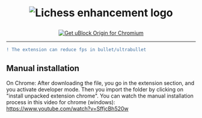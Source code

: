<h1 align="center">

![Lichess enhancement logo](https://ducksper.github.io/img/lichess_logo_better.png)

</h1>

<p align="center">
<!--<a href="#"><img src="https://user-images.githubusercontent.com/585534/107280546-7b9b2a00-6a26-11eb-8f9f-f95932f4bfec.png" alt="Get uBlock Origin for Firefox"></a>-->
<a href="https://chrome.google.com/webstore/detail/lichess-enhancement/ikmpcihcohdjammgkopfgohojdelmfoi"><img src="https://user-images.githubusercontent.com/585534/107280622-91a8ea80-6a26-11eb-8d07-77c548b28665.png" alt="Get uBlock Origin for Chromium"></a>
</p>

---

```diff
! The extension can reduce fps in bullet/ultrabullet
```

## Manual installation

On Chrome: After downloading the file, you go in the extension section, and you activate developer mode. Then you import the folder by clicking on "install unpacked extension chrome". You can watch the manual installation process in this video for chrome (windows): https://www.youtube.com/watch?v=SffjcBh520w <br/>
